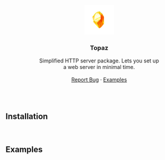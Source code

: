 <br />
<div align="center">
  <img src=".github/topaz.png" alt="Logo" width="80">

  <h3 align="center">Topaz</h3>

  <p align="center">
    Simplified HTTP server package. Lets you  set up<br> a web server in minimal time.
    <br />
    <br />
    <a href="https://github.com/jesperkha/topaz/issues">Report Bug</a>
    ·
    <a href="#examples">Examples</a>
  </p>
</div>

<br>
<br>

## Installation

<br>

## Examples
